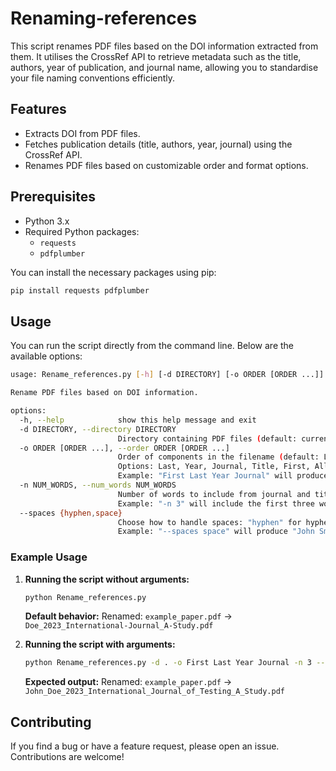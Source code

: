 # Renaming-references
This script renames PDF files based on the DOI information extracted from them. It utilises the CrossRef API to retrieve metadata such as the title, authors, year of publication, and journal name, allowing you to standardise your file naming conventions efficiently.

## Features
- Extracts DOI from PDF files.
- Fetches publication details (title, authors, year, journal) using the CrossRef API.
- Renames PDF files based on customizable order and format options.

## Prerequisites
- Python 3.x
- Required Python packages:
  - `requests`
  - `pdfplumber`

You can install the necessary packages using pip:
```bash
pip install requests pdfplumber
```

## Usage
You can run the script directly from the command line. Below are the available options:
```bash
usage: Rename_references.py [-h] [-d DIRECTORY] [-o ORDER [ORDER ...]] [-n NUM_WORDS] [--spaces {hyphen,space}]

Rename PDF files based on DOI information.

options:
  -h, --help            show this help message and exit
  -d DIRECTORY, --directory DIRECTORY
                        Directory containing PDF files (default: current directory).
  -o ORDER [ORDER ...], --order ORDER [ORDER ...]
                        Order of components in the filename (default: Last Year Journal Title). 
                        Options: Last, Year, Journal, Title, First, AllAuthors, ShortTitle. 
                        Example: "First Last Year Journal" will produce "John_Smith_2023_International_Journal.pdf".
  -n NUM_WORDS, --num_words NUM_WORDS
                        Number of words to include from journal and title (default: 2). 
                        Example: "-n 3" will include the first three words.
  --spaces {hyphen,space}
                        Choose how to handle spaces: "hyphen" for hyphens, "space" for spaces (default: hyphen). 
                        Example: "--spaces space" will produce "John Smith 2023 International Journal.pdf".
```

### Example Usage
1. **Running the script without arguments:**
   ```bash
   python Rename_references.py
   ```
   **Default behavior:**
   Renamed: `example_paper.pdf` -> `Doe_2023_International-Journal_A-Study.pdf`

2. **Running the script with arguments:**
   ```bash
   python Rename_references.py -d . -o First Last Year Journal -n 3 --spaces space
   ```
   **Expected output:**
   Renamed: `example_paper.pdf` -> `John_Doe_2023_International_Journal_of_Testing_A_Study.pdf`

## Contributing
If you find a bug or have a feature request, please open an issue. Contributions are welcome!

